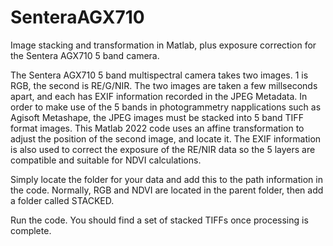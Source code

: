 # SenteraAGX710
Image stacking and transformation in Matlab, plus exposure correction for the Sentera AGX710 5 band camera.

The Sentera AGX710 5 band multispectral camera takes two images. 1 is RGB, the second is RE/G/NIR. 
The two images are taken a few millseconds apart, and each has EXIF information recorded in the JPEG Metadata.
In order to make use of the 5 bands in photogrammetry napplications such as Agisoft Metashape, the JPEG images must be stacked into 5 band TIFF format images. 
This Matlab 2022 code uses an affine transformation to adjust the position of the second image, and locate it. The EXIF information is also used to correct the exposure
of the RE/NIR data so the 5 layers are compatible and suitable for NDVI calculations.

Simply locate the folder for your data and add this to the path information in the code. 
Normally, RGB and NDVI are located in the parent folder, then add a folder called STACKED.

Run the code. You should find a set of stacked TIFFs once processing is complete.
